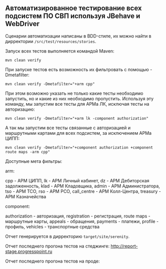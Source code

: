 ## Автоматизированное тестирование всех подсистем ПО СВП используя JBehave и WebDriver

Сценарии автоматизации написаны в BDD-стиле, их можно найти в дирректории `/src/test/resources/stories`.

Запуск всех тестов выполняется командой Maven:

```
mvn clean verify
```

При запуске тестов есть возможность их фильтровать с помощью -Dmetafilter:

```
mvn clean verify -Dmetafilter="+arm cpp"
```

При этом возможно указать не только какие тесты необходимо запустить, но и какие из них необходимо пропустить.
Используя эту команду, мы запустим все тесты для АРМа ЛК, исключая тесты на авторизацию:

```
mvn clean verify -Dmetafilter="+arm lk -component authorization"
```

А так мы запустим все тесты связанные с авторизацией и маршрутными картами для всех подсистем, за исключением АРМа ЦИПП:
 
```
mvn clean verify -Dmetafilter="+component authorization +component route maps -arm cpp"
```

Доступные мета фильтры:

arm: 

cpp - АРМ ЦИПП, 
lk - АРМ Личный кабинет, 
dz - АРМ Дебиторская задолженность,
klad - АРМ Кладовщика,
admin - АРМ Администратора,
tso - АРМ ТСО,
rso - АРМ РСО,
call_centre - АРМ Колл-Центра,
treasury - АРМ Казначейства


component:

authorization - авторизация,
registration - регистрация,
route maps - маршрутные карты,
appeals - обращения,
payments - платежи,
profile - профиль,
vehicles - транспортные средства

Отчет генерируется в дирректорию `target/site/serenity`.

Отчет последнего прогона тестов на стеджинге: http://report-stage.progresspoint.ru

Отчет последнего прогона тестов на проде: 

